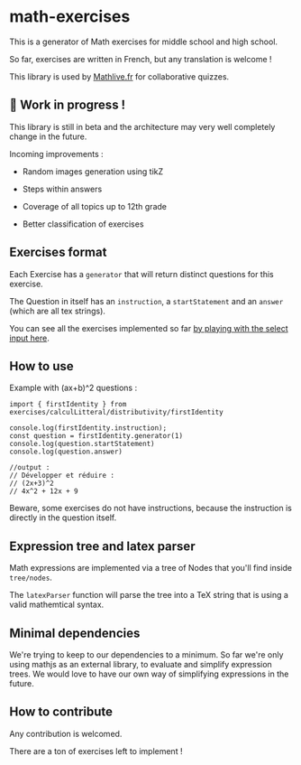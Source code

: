 # math-exercises

This is a generator of Math exercises for middle school and high school.

So far, exercises are written in French, but any translation is welcome !

This library is used by [Mathlive.fr](https://www.mathlive.fr) for collaborative quizzes.

## 🚧 Work in progress !

This library is still in beta and the architecture may very well completely change in the future.

Incoming improvements :

- Random images generation using tikZ

- Steps within answers

- Coverage of all topics up to 12th grade

- Better classification of exercises

## Exercises format

Each Exercise has a `generator` that will return distinct questions for this exercise.

The Question in itself has an `instruction`, a `startStatement` and an `answer` (which are all tex strings).

You can see all the exercises implemented so far [by playing with the select input here](https://www.mathlive.fr/teacher/createActivity/quizCollab/623366c277e90f70691aee70/).

## How to use

Example with (ax+b)^2 questions :

```
import { firstIdentity } from exercises/calculLitteral/distributivity/firstIdentity

console.log(firstIdentity.instruction);
const question = firstIdentity.generator(1)
console.log(question.startStatement)
console.log(question.answer)

//output :
// Développer et réduire :
// (2x+3)^2
// 4x^2 + 12x + 9
```

Beware, some exercises do not have instructions, because the instruction is directly in the question itself.

## Expression tree and latex parser

Math expressions are implemented via a tree of Nodes that you'll find inside `tree/nodes`.

The `latexParser` function will parse the tree into a TeX string that is using a valid mathemtical syntax.

## Minimal dependencies

We're trying to keep to our dependencies to a minimum. So far we're only using mathjs as an external library, to evaluate and simplify expression trees. We would love to have our own way of simplifying expressions in the future.

## How to contribute

Any contribution is welcomed.

There are a ton of exercises left to implement !
